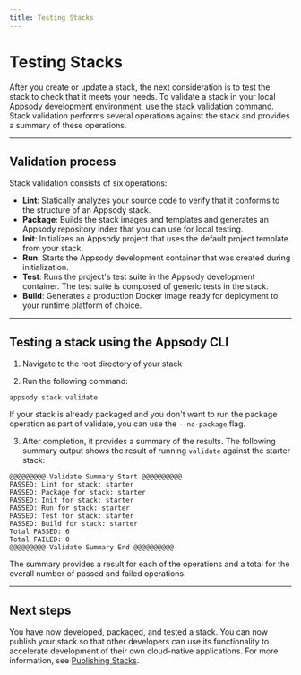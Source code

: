 ```yaml
---
title: Testing Stacks
---
```


# Testing Stacks

After you create or update a stack, the next consideration is to test the stack to check that it meets your needs. To validate a stack in your local Appsody development environment, use the stack validation command. Stack validation performs several operations against the stack and provides a summary of these operations.

---
## Validation process

Stack validation consists of six operations:

  - **Lint**: Statically analyzes your source code to verify that it conforms to the structure of an Appsody stack.
  - **Package**: Builds the stack images and templates and generates an Appsody repository index that you can use for local testing.
  - **Init**: Initializes an Appsody project that uses the default project template from your stack.
  - **Run**: Starts the Appsody development container that was created during initialization.
  - **Test**: Runs the project's test suite in the Appsody development container. The test suite is composed of generic tests in the stack.
  - **Build**: Generates a production Docker image ready for deployment to your runtime platform of choice.

---

## Testing a stack using the Appsody CLI

1. Navigate to the root directory of your stack

2. Run the following command:

```
appsody stack validate
```

If your stack is already packaged and you don't want to run the package operation as part of validate, you can use the `--no-package` flag.

3. After completion, it provides a summary of the results.  The following summary output shows the result of running `validate` against the starter stack:

```
@@@@@@@@@ Validate Summary Start @@@@@@@@@@
PASSED: Lint for stack: starter
PASSED: Package for stack: starter
PASSED: Init for stack: starter
PASSED: Run for stack: starter
PASSED: Test for stack: starter
PASSED: Build for stack: starter
Total PASSED: 6
Total FAILED: 0
@@@@@@@@@ Validate Summary End @@@@@@@@@@
```

The summary provides a result for each of the operations and a total for the overall number of passed and failed operations.

---

## Next steps

You have now developed, packaged, and tested a stack. You can now publish your stack so that other developers can use its functionality to accelerate development of their own cloud-native applications. For more information, see [Publishing Stacks](publish).
